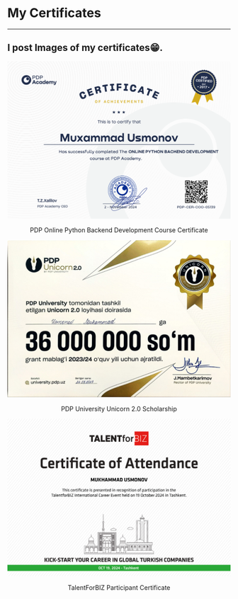 # My Certificates
---
I post Images of my certificates😁.
---
![Python Backend Developer Certificate](https://github.com/ameer611/my_certificates/blob/main/MuxammadUsmonovad0dd5bc-dffe-4ec5-a3c3-3fb851bd57b1.png)
<p style="text-align:center">PDP Online Python Backend Development Course Certificate</p>

![Unicorn 2.0 certificate](https://github.com/ameer611/my_certificates/blob/main/Unicorn%20_2.0_certificates_page-0001.jpg)
<p style="text-align:center">PDP University Unicorn 2.0 Scholarship </p>


![TalentForBiz certificate](https://github.com/ameer611/my_certificates/blob/main/MUKHAMMAD%20USMONOV.jpg)
<p style="text-align:center">TalentForBIZ Participant Certificate</p>

